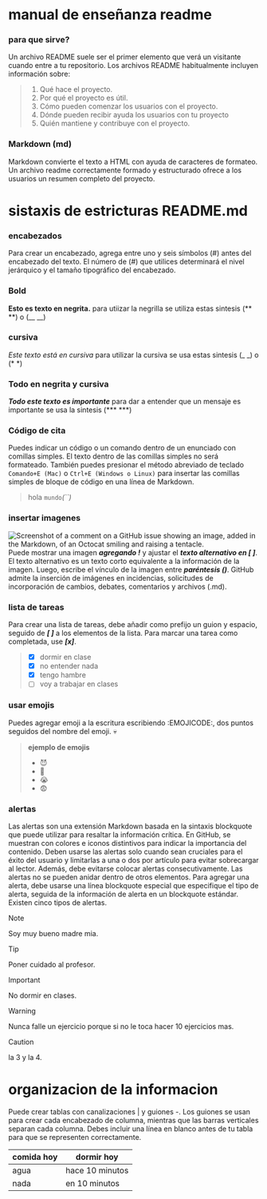 # manual de enseñanza readme 
### para que sirve?
Un archivo README suele ser el primer elemento que verá un visitante cuando entre a tu repositorio. Los archivos README habitualmente incluyen información sobre:
> 1. Qué hace el proyecto.
> 2. Por qué el proyecto es útil.
> 3. Cómo pueden comenzar los usuarios con el proyecto.
> 4. Dónde pueden recibir ayuda los usuarios con tu proyecto
> 5. Quién mantiene y contribuye con el proyecto.

### Markdown (md)
Markdown convierte el texto a HTML con ayuda de caracteres de formateo. Un archivo readme correctamente formado y estructurado ofrece a los usuarios un resumen completo del proyecto.
# sistaxis de estricturas README.md
### encabezados
Para crear un encabezado, agrega entre uno y seis símbolos (#) antes del encabezado del texto.
El número de (#) que utilices determinará el nivel jerárquico y el tamaño tipográfico del encabezado.
### Bold
**Esto es texto en negrita.** para utiizar la negrilla se utiliza estas sintesis (** **) o (__ __)
### cursiva 
_Este texto está en cursiva_ para utilizar la cursiva se usa estas sintesis (_ _) o (* *)
### Todo en negrita y cursiva
***Todo este texto es importante*** para dar a entender que un mensaje es importante se usa la sintesis (*** ***)
### Código de cita
Puedes indicar un código o un comando dentro de un enunciado con comillas simples. El texto dentro de las comillas simples no será formateado. 
También puedes presionar el método abreviado de teclado `Comando+E (Mac)` o `Ctrl+E (Windows o Linux)` para insertar las comillas simples de bloque de código en una línea de Markdown.
> hola `mundo`*(``)*
### insertar imagenes
![Screenshot of a comment on a GitHub issue showing an image, added in the Markdown, of an Octocat smiling and raising a tentacle.](https://myoctocat.com/assets/images/base-octocat.svg)
Puede mostrar una imagen ***agregando !*** y ajustar el ***texto alternativo en [ ]***.
El texto alternativo es un texto corto equivalente a la información de la imagen. Luego, escribe el vínculo de la imagen entre ***paréntesis ()***.
GitHub admite la inserción de imágenes en incidencias, solicitudes de incorporación de cambios, debates, comentarios y archivos (.md).
### lista de tareas
Para crear una lista de tareas, debe añadir como prefijo un guion y espacio, seguido de ***[ ]*** a los elementos de la lista. Para marcar una tarea como completada, use ***[x]***.
> - [x] dormir en clase
> - [x] no entender nada 
> - [x] tengo hambre
> - [ ] voy a trabajar en clases
### usar emojis
Puedes agregar emoji a la escritura escribiendo :EMOJICODE:, dos puntos seguidos del nombre del emoji.
 :skull:
> **ejemplo de emojis**
> + :smiling_imp:
> + :clown_face:
> + :sob:
> + :fearful:
### alertas 
Las alertas son una extensión Markdown basada en la sintaxis blockquote que puede utilizar para resaltar la información crítica. En GitHub, 
se muestran con colores e iconos distintivos para indicar la importancia del contenido.
Deben usarse las alertas solo cuando sean cruciales para el éxito del usuario y limitarlas a una o dos por artículo para evitar sobrecargar al lector.
Además, debe evitarse colocar alertas consecutivamente. Las alertas no se pueden anidar dentro de otros elementos.
Para agregar una alerta, debe usarse una línea blockquote especial que especifique el tipo de alerta, seguida de la información de alerta en un blockquote estándar. 
Existen cinco tipos de alertas.

> [!NOTE]
> Soy muy bueno madre mia.

> [!TIP]
> Poner cuidado al profesor.

> [!IMPORTANT]
> No dormir en clases.

> [!WARNING]
> Nunca falle un ejercicio porque si no le toca hacer 10 ejercicios mas.

> [!CAUTION]
> la 3 y la 4.
# organizacion de la informacion
Puede crear tablas con canalizaciones | y guiones -. Los guiones se usan para crear cada encabezado de columna, 
mientras que las barras verticales separan cada columna. Debes incluir una línea en blanco antes de tu tabla para que se representen correctamente.

| comida hoy  | dormir hoy |
| ------------- | ------------- |
| agua   | hace 10 minutos  |
| nada  | en 10 minutos  |



